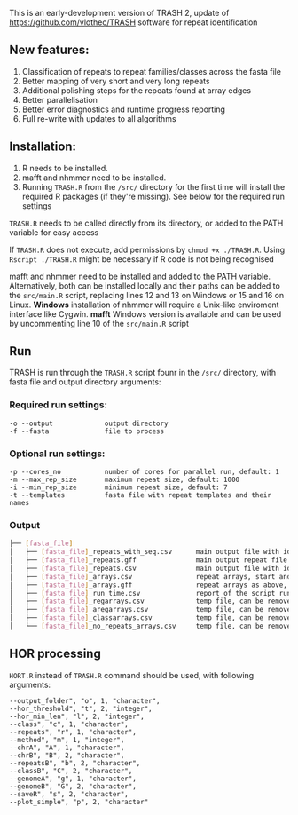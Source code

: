 This is an early-development version of TRASH 2, update of https://github.com/vlothec/TRASH software for repeat identification

## New features:
1. Classification of repeats to repeat families/classes across the fasta file
2. Better mapping of very short and very long repeats
3. Additional polishing steps for the repeats found at array edges
4. Better parallelisation
5. Better error diagnostics and runtime progress reporting
6. Full re-write with updates to all algorithms


## Installation:
1. R needs to be installed.
2. mafft and nhmmer need to be installed.
3. Running ```TRASH.R``` from the ```/src/``` directory for the first time will install the required R packages (if they're missing). See below for the required run settings

```TRASH.R``` needs to be called directly from its directory, or added to the PATH variable for easy access

If ```TRASH.R``` does not execute, add permissions by ```chmod +x ./TRASH.R```. Using ```Rscript ./TRASH.R``` might be necessary if R code is not being recognised

mafft and nhmmer need to be installed and added to the PATH variable. Alternatively, both can be installed locally and their paths can be added to the ```src/main.R``` script, replacing lines 12 and 13 on Windows or 15 and 16 on Linux. 
**Windows** installation of nhmmer will require a Unix-like enviroment interface like Cygwin.
**mafft** Windows version is available and can be used by uncommenting line 10 of the ```src/main.R``` script

## Run

TRASH is run through the ```TRASH.R``` script founr in the ```/src/``` directory, with fasta file and output directory arguments:

### Required run settings:
```
-o --output             output directory
-f --fasta              file to process
```

### Optional run settings:
```
-p --cores_no           number of cores for parallel run, default: 1
-m --max_rep_size       maximum repeat size, default: 1000
-i --min_rep_size       minimum repeat size, default: 7
-t --templates          fasta file with repeat templates and their names 
```

### Output

```bash
├── [fasta_file]
│   ├── [fasta_file]_repeats_with_seq.csv      main output file with identified repeats
│   ├── [fasta_file]_repeats.gff               main output repeat file in gff format
│   ├── [fasta_file]_repeats.csv               main output file with identified repeats without sequence column
│   ├── [fasta_file]_arrays.csv                repeat arrays, start and end are not perfectly aligned with repeats, but can be used to get locations of repeats without loading in potentially big repeat files
│   ├── [fasta_file]_arrays.gff                repeat arrays as above, in gff format
│   ├── [fasta_file]_run_time.csv              report of the script run time
│   ├── [fasta_file]_regarrays.csv             temp file, can be removed
│   ├── [fasta_file]_aregarrays.csv            temp file, can be removed
│   ├── [fasta_file]_classarrays.csv           temp file, can be removed
│   └── [fasta_file]_no_repeats_arrays.csv     temp file, can be removed
```

## HOR processing

```HORT.R``` instead of ```TRASH.R``` command should be used, with following arguments:

```
--output_folder", "o", 1, "character",
--hor_threshold", "t", 2, "integer", 
--hor_min_len", "l", 2, "integer",  
--class", "c", 1, "character",
--repeats", "r", 1, "character",
--method", "m", 1, "integer",      
--chrA", "A", 1, "character",
--chrB", "B", 2, "character",  
--repeatsB", "b", 2, "character",  
--classB", "C", 2, "character",  
--genomeA", "g", 1, "character",  
--genomeB", "G", 2, "character",  
--saveR", "s", 2, "character",  
--plot_simple", "p", 2, "character"
```
